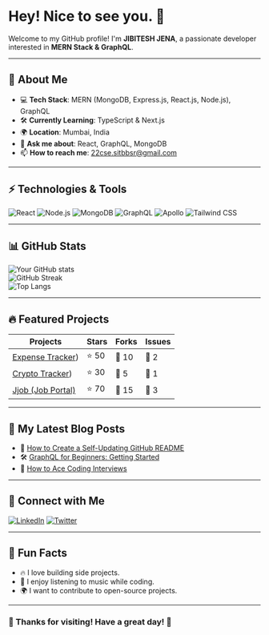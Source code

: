 # Hey! Nice to see you. 👋

Welcome to my GitHub profile! I'm **JIBITESH JENA**, a passionate developer interested in **MERN Stack & GraphQL**.

---

## 🚀 About Me  
- 💻 **Tech Stack**: MERN (MongoDB, Express.js, React.js, Node.js), GraphQL  
- 🛠 **Currently Learning**: TypeScript & Next.js  
- 🌍 **Location**: Mumbai, India  
- 💬 **Ask me about**: React, GraphQL, MongoDB  
- 📫 **How to reach me**: 22cse.sitbbsr@gmail.com 

---

## ⚡ Technologies & Tools  
![React](https://img.shields.io/badge/React-20232A?style=for-the-badge&logo=react&logoColor=61DAFB)
![Node.js](https://img.shields.io/badge/Node.js-43853D?style=for-the-badge&logo=node.js&logoColor=white)
![MongoDB](https://img.shields.io/badge/MongoDB-4EA94B?style=for-the-badge&logo=mongodb&logoColor=white)
![GraphQL](https://img.shields.io/badge/GraphQL-E10098?style=for-the-badge&logo=graphql&logoColor=white)
![Apollo](https://img.shields.io/badge/Apollo_GraphQL-311C87?style=for-the-badge&logo=apollo-graphql&logoColor=white)
![Tailwind CSS](https://img.shields.io/badge/TailwindCSS-38B2AC?style=for-the-badge&logo=tailwind-css&logoColor=white)

---

## 📊 GitHub Stats  
![Your GitHub stats](https://github-readme-stats.vercel.app/api?username=your-username&show_icons=true&theme=dark)  
![GitHub Streak](https://github-readme-streak-stats.herokuapp.com/?user=your-username&theme=dark)  
![Top Langs](https://github-readme-stats.vercel.app/api/top-langs/?username=your-username&layout=compact&theme=dark)  

---

## 🔥 Featured Projects  
| Projects | Stars | Forks | Issues |
|----------|------|-------|--------|
| [Expense Tracker](https://github.com/jibijen/CashFlow)) | ⭐ 50 | 🍴 10 | 🐞 2 |
| [Crypto Tracker](https://github.com/jibijen/crypto-tracker)) | ⭐ 30 | 🍴 5 | 🐞 1 |
| [Jjob (Job Portal)](https://github.com/jibijen/jjob) | ⭐ 70 | 🍴 15 | 🐞 3 |

---

## 📖 My Latest Blog Posts  
- 📝 [How to Create a Self-Updating GitHub README](https://medium.com/@yourusername/how-to-create-a-self-updating-github-readme-123456)
- 🛠 [GraphQL for Beginners: Getting Started](https://medium.com/@yourusername/graphql-for-beginners-123456)
- 🎯 [How to Ace Coding Interviews](https://medium.com/@yourusername/how-to-ace-coding-interviews-123456)

---

## 💬 Connect with Me  
[![LinkedIn](https://img.shields.io/badge/LinkedIn-blue?style=for-the-badge&logo=linkedin&logoColor=white)]([https://www.linkedin.com/in/your-profile](https://www.linkedin.com/in/jibitesh-jena-072102248/))  
[![Twitter](https://img.shields.io/badge/Twitter-blue?style=for-the-badge&logo=twitter&logoColor=white)]([https://twitter.com/yourhandle](https://x.com/JibiteshJ))  
 

---

## 🎯 Fun Facts  
- 🔥 I love building side projects.  
- 🎵 I enjoy listening to music while coding.  
- 🌍 I want to contribute to open-source projects.

---

### 🌟 Thanks for visiting! Have a great day! 🚀  

